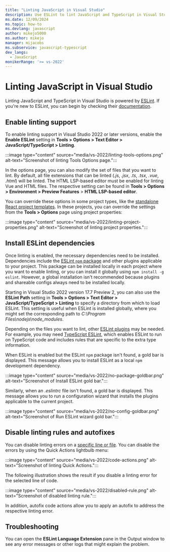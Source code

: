 ```yaml
---
title: "Linting JavaScript in Visual Studio"
description: Use ESLint to lint JavaScript and TypeScript in Visual Studio, install dependencies, configure linting rules, and access troubleshooting support.
ms.date: 12/09/2024
ms.topic: how-to
ms.devlang: javascript
author: mikejo5000
ms.author: mikejo
manager: mijacobs
ms.subservice: javascript-typescript
dev_langs:
  - JavaScript
monikerRange: '>= vs-2022'
---
```


# Linting JavaScript in Visual Studio

Linting JavaScript and TypeScript in Visual Studio is powered by [ESLint](https://eslint.org/). If you're new to ESLint, you can begin by checking their [documentation](https://eslint.org/docs/latest/user-guide/getting-started).

## Enable linting support

To enable linting support in Visual Studio 2022 or later versions, enable the **Enable ESLint** setting in **Tools > Options > Text Editor > JavaScript/TypeScript > Linting**.

:::image type="content" source="media/vs-2022/linting-tools-options.png" alt-text="Screenshot of linting Tools Options page.":::

In the options page, you can also modify the set of files that you want to lint. By default, all file extensions that can be linted (*.js*, *.jsx*, *.ts*, *.tsx*, *.vue*, *.html*) will be linted. The HTML LSP-based editor must be enabled for linting Vue and HTML files. The respective setting can be found in **Tools > Options > Environment > Preview Features** > **HTML LSP-based editor**.

You can override these options in some project types, like the [standalone React project templates](../javascript/tutorial-create-react-app.md). In these projects, you can override the settings from the **Tools > Options** page using project properties:

:::image type="content" source="media/vs-2022/linting-project-properties.png" alt-text="Screenshot of linting project properties.":::

## Install ESLint dependencies

Once linting is enabled, the necessary dependencies need to be installed. Dependencies include the [ESLint `npm` package](https://www.npmjs.com/package/eslint) and other plugins applicable to your project. This package can be installed locally in each project where you want to enable linting, or you can install it globally using `npm install -g eslint`. However, a global installation isn't recommended because plugins and shareable configs always need to be installed locally.

Starting in Visual Studio 2022 version 17.7 Preview 2, you can also use the **ESLint Path** setting in **Tools > Options > Text Editor > JavaScript/TypeScript > Linting** to specify a directory from which to load ESLint. This setting is useful when ESLint is installed globally, where you might set the corresponding path to *C:\Program Files\nodejs\node_modules*.

Depending on the files you want to lint, other [ESLint plugins](https://eslint.org/docs/latest/user-guide/configuring/plugins) may be needed. For example, you may need [TypeScript ESLint](https://typescript-eslint.io/), which enables ESLint to run on TypeScript code and includes rules that are specific to the extra type information.

When ESLint is enabled but the ESLint `npm` package isn't found, a gold bar is displayed. This message allows you to install ESLint as a local `npm` development dependency.

:::image type="content" source="media/vs-2022/no-package-goldbar.png" alt-text="Screenshot of Install ESLint gold bar.":::

Similarly, when an *.eslintrc* file isn't found, a gold bar is displayed. This message allows you to run a configuration wizard that installs the plugins applicable to the current project.

:::image type="content" source="media/vs-2022/no-config-goldbar.png" alt-text="Screenshot of Run ESLint wizard gold bar.":::

## Disable linting rules and autofixes

You can disable linting errors on a [specific line or file](https://eslint.org/docs/latest/user-guide/configuring/rules#disabling-rules). You can disable the errors by using the Quick Actions lightbulb menu:

:::image type="content" source="media/vs-2022/code-actions.png" alt-text="Screenshot of linting Quick Actions.":::

The following illustration shows the result if you disable a linting error for the selected line of code.

:::image type="content" source="media/vs-2022/disabled-rule.png" alt-text="Screenshot of disabled linting rule.":::

In addition, autofix code actions allow you to apply an autofix to address the respective linting error.

## Troubleshooting

You can open the **ESLint Language Extension** pane in the Output window to see any error messages or other logs that might explain the problem.
